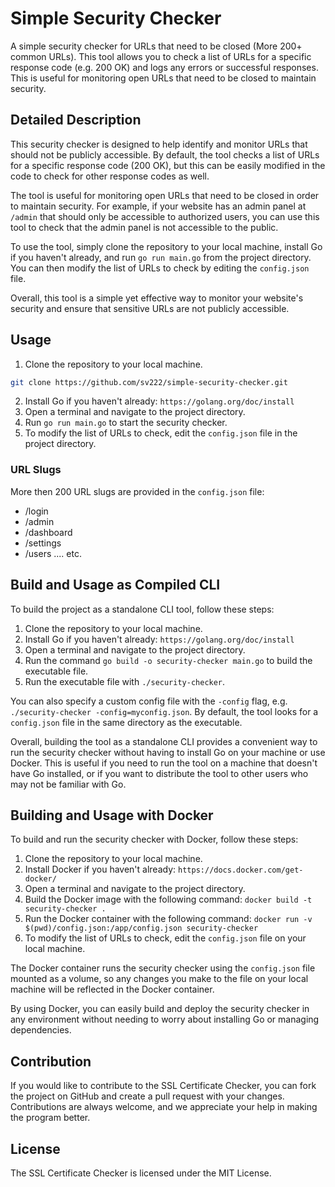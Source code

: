 # Simple Security Checker

A simple security checker for URLs that need to be closed (More 200+ common URLs). This tool allows you to check a list of URLs for a specific response code (e.g. 200 OK) and logs any errors or successful responses. This is useful for monitoring open URLs that need to be closed to maintain security.

## Detailed Description

This security checker is designed to help identify and monitor URLs that should not be publicly accessible. By default, the tool checks a list of URLs for a specific response code (200 OK), but this can be easily modified in the code to check for other response codes as well.

The tool is useful for monitoring open URLs that need to be closed in order to maintain security. For example, if your website has an admin panel at `/admin` that should only be accessible to authorized users, you can use this tool to check that the admin panel is not accessible to the public.

To use the tool, simply clone the repository to your local machine, install Go if you haven't already, and run `go run main.go` from the project directory. You can then modify the list of URLs to check by editing the `config.json` file.

Overall, this tool is a simple yet effective way to monitor your website's security and ensure that sensitive URLs are not publicly accessible.

## Usage

1. Clone the repository to your local machine.

```sh
git clone https://github.com/sv222/simple-security-checker.git
```

2. Install Go if you haven't already: `https://golang.org/doc/install`
3. Open a terminal and navigate to the project directory.
4. Run `go run main.go` to start the security checker.
5. To modify the list of URLs to check, edit the `config.json` file in the project directory.

### URL Slugs

More then 200 URL slugs are provided in the `config.json` file:

- /login
- /admin
- /dashboard
- /settings
- /users
....
etc.

## Build and Usage as Compiled CLI

To build the project as a standalone CLI tool, follow these steps:

1. Clone the repository to your local machine.
2. Install Go if you haven't already: `https://golang.org/doc/install`
3. Open a terminal and navigate to the project directory.
4. Run the command `go build -o security-checker main.go` to build the executable file.
5. Run the executable file with `./security-checker`.

You can also specify a custom config file with the `-config` flag, e.g. `./security-checker -config=myconfig.json`. By default, the tool looks for a `config.json` file in the same directory as the executable.

Overall, building the tool as a standalone CLI provides a convenient way to run the security checker without having to install Go on your machine or use Docker. This is useful if you need to run the tool on a machine that doesn't have Go installed, or if you want to distribute the tool to other users who may not be familiar with Go.

## Building and Usage with Docker

To build and run the security checker with Docker, follow these steps:

1. Clone the repository to your local machine.
2. Install Docker if you haven't already: `https://docs.docker.com/get-docker/`
3. Open a terminal and navigate to the project directory.
4. Build the Docker image with the following command: `docker build -t security-checker .`
5. Run the Docker container with the following command: `docker run -v $(pwd)/config.json:/app/config.json security-checker`
6. To modify the list of URLs to check, edit the `config.json` file on your local machine.

The Docker container runs the security checker using the `config.json` file mounted as a volume, so any changes you make to the file on your local machine will be reflected in the Docker container.

By using Docker, you can easily build and deploy the security checker in any environment without needing to worry about installing Go or managing dependencies.

## Contribution

If you would like to contribute to the SSL Certificate Checker, you can fork the project on GitHub and create a pull request with your changes. Contributions are always welcome, and we appreciate your help in making the program better.

## License

The SSL Certificate Checker is licensed under the MIT License.
